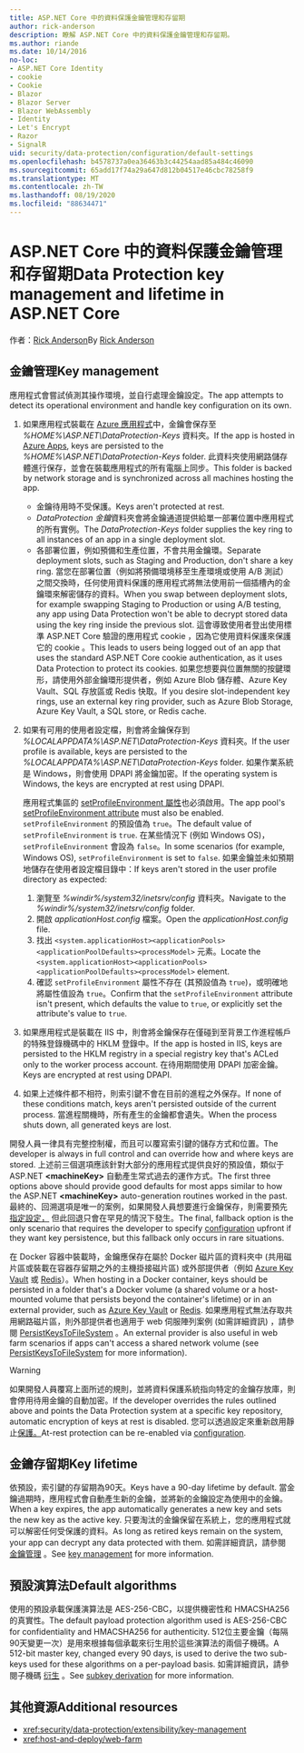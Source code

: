 ```yaml
---
title: ASP.NET Core 中的資料保護金鑰管理和存留期
author: rick-anderson
description: 瞭解 ASP.NET Core 中的資料保護金鑰管理和存留期。
ms.author: riande
ms.date: 10/14/2016
no-loc:
- ASP.NET Core Identity
- cookie
- Cookie
- Blazor
- Blazor Server
- Blazor WebAssembly
- Identity
- Let's Encrypt
- Razor
- SignalR
uid: security/data-protection/configuration/default-settings
ms.openlocfilehash: b4578737a0ea36463b3c44254aad85a484c46090
ms.sourcegitcommit: 65add17f74a29a647d812b04517e46cbc78258f9
ms.translationtype: MT
ms.contentlocale: zh-TW
ms.lasthandoff: 08/19/2020
ms.locfileid: "88634471"
---
```

# <a name="data-protection-key-management-and-lifetime-in-aspnet-core"></a><span data-ttu-id="9a6de-103">ASP.NET Core 中的資料保護金鑰管理和存留期</span><span class="sxs-lookup"><span data-stu-id="9a6de-103">Data Protection key management and lifetime in ASP.NET Core</span></span>

<span data-ttu-id="9a6de-104">作者：[Rick Anderson](https://twitter.com/RickAndMSFT)</span><span class="sxs-lookup"><span data-stu-id="9a6de-104">By [Rick Anderson](https://twitter.com/RickAndMSFT)</span></span>

## <a name="key-management"></a><span data-ttu-id="9a6de-105">金鑰管理</span><span class="sxs-lookup"><span data-stu-id="9a6de-105">Key management</span></span>

<span data-ttu-id="9a6de-106">應用程式會嘗試偵測其操作環境，並自行處理金鑰設定。</span><span class="sxs-lookup"><span data-stu-id="9a6de-106">The app attempts to detect its operational environment and handle key configuration on its own.</span></span>

1. <span data-ttu-id="9a6de-107">如果應用程式裝載在 [Azure 應用程式](https://azure.microsoft.com/services/app-service/)中，金鑰會保存至 *%HOME%\ASP.NET\DataProtection-Keys* 資料夾。</span><span class="sxs-lookup"><span data-stu-id="9a6de-107">If the app is hosted in [Azure Apps](https://azure.microsoft.com/services/app-service/), keys are persisted to the *%HOME%\ASP.NET\DataProtection-Keys* folder.</span></span> <span data-ttu-id="9a6de-108">此資料夾使用網路儲存體進行保存，並會在裝載應用程式的所有電腦上同步。</span><span class="sxs-lookup"><span data-stu-id="9a6de-108">This folder is backed by network storage and is synchronized across all machines hosting the app.</span></span>
   * <span data-ttu-id="9a6de-109">金鑰待用時不受保護。</span><span class="sxs-lookup"><span data-stu-id="9a6de-109">Keys aren't protected at rest.</span></span>
   * <span data-ttu-id="9a6de-110">*DataProtection 金鑰*資料夾會將金鑰通道提供給單一部署位置中應用程式的所有實例。</span><span class="sxs-lookup"><span data-stu-id="9a6de-110">The *DataProtection-Keys* folder supplies the key ring to all instances of an app in a single deployment slot.</span></span>
   * <span data-ttu-id="9a6de-111">各部署位置，例如預備和生產位置，不會共用金鑰環。</span><span class="sxs-lookup"><span data-stu-id="9a6de-111">Separate deployment slots, such as Staging and Production, don't share a key ring.</span></span> <span data-ttu-id="9a6de-112">當您在部署位置（例如將預備環境移至生產環境或使用 A/B 測試）之間交換時，任何使用資料保護的應用程式將無法使用前一個插槽內的金鑰環來解密儲存的資料。</span><span class="sxs-lookup"><span data-stu-id="9a6de-112">When you swap between deployment slots, for example swapping Staging to Production or using A/B testing, any app using Data Protection won't be able to decrypt stored data using the key ring inside the previous slot.</span></span> <span data-ttu-id="9a6de-113">這會導致使用者登出使用標準 ASP.NET Core 驗證的應用程式 cookie ，因為它使用資料保護來保護它的 cookie 。</span><span class="sxs-lookup"><span data-stu-id="9a6de-113">This leads to users being logged out of an app that uses the standard ASP.NET Core cookie authentication, as it uses Data Protection to protect its cookies.</span></span> <span data-ttu-id="9a6de-114">如果您想要與位置無關的按鍵環形，請使用外部金鑰環形提供者，例如 Azure Blob 儲存體、Azure Key Vault、SQL 存放區或 Redis 快取。</span><span class="sxs-lookup"><span data-stu-id="9a6de-114">If you desire slot-independent key rings, use an external key ring provider, such as Azure Blob Storage, Azure Key Vault, a SQL store, or Redis cache.</span></span>

1. <span data-ttu-id="9a6de-115">如果有可用的使用者設定檔，則會將金鑰保存到 *%LOCALAPPDATA%\ASP.NET\DataProtection-Keys* 資料夾。</span><span class="sxs-lookup"><span data-stu-id="9a6de-115">If the user profile is available, keys are persisted to the *%LOCALAPPDATA%\ASP.NET\DataProtection-Keys* folder.</span></span> <span data-ttu-id="9a6de-116">如果作業系統是 Windows，則會使用 DPAPI 將金鑰加密。</span><span class="sxs-lookup"><span data-stu-id="9a6de-116">If the operating system is Windows, the keys are encrypted at rest using DPAPI.</span></span>

   <span data-ttu-id="9a6de-117">應用程式集區的 [setProfileEnvironment 屬性](/iis/configuration/system.applicationhost/applicationpools/add/processmodel#configuration)也必須啟用。</span><span class="sxs-lookup"><span data-stu-id="9a6de-117">The app pool's [setProfileEnvironment attribute](/iis/configuration/system.applicationhost/applicationpools/add/processmodel#configuration) must also be enabled.</span></span> <span data-ttu-id="9a6de-118">`setProfileEnvironment` 的預設值為 `true`。</span><span class="sxs-lookup"><span data-stu-id="9a6de-118">The default value of `setProfileEnvironment` is `true`.</span></span> <span data-ttu-id="9a6de-119">在某些情況下 (例如 Windows OS)，`setProfileEnvironment` 會設為 `false`。</span><span class="sxs-lookup"><span data-stu-id="9a6de-119">In some scenarios (for example, Windows OS), `setProfileEnvironment` is set to `false`.</span></span> <span data-ttu-id="9a6de-120">如果金鑰並未如預期地儲存在使用者設定檔目錄中：</span><span class="sxs-lookup"><span data-stu-id="9a6de-120">If keys aren't stored in the user profile directory as expected:</span></span>

   1. <span data-ttu-id="9a6de-121">瀏覽至 *%windir%/system32/inetsrv/config* 資料夾。</span><span class="sxs-lookup"><span data-stu-id="9a6de-121">Navigate to the *%windir%/system32/inetsrv/config* folder.</span></span>
   1. <span data-ttu-id="9a6de-122">開啟 *applicationHost.config* 檔案。</span><span class="sxs-lookup"><span data-stu-id="9a6de-122">Open the *applicationHost.config* file.</span></span>
   1. <span data-ttu-id="9a6de-123">找出 `<system.applicationHost><applicationPools><applicationPoolDefaults><processModel>` 元素。</span><span class="sxs-lookup"><span data-stu-id="9a6de-123">Locate the `<system.applicationHost><applicationPools><applicationPoolDefaults><processModel>` element.</span></span>
   1. <span data-ttu-id="9a6de-124">確認 `setProfileEnvironment` 屬性不存在 (其預設值為 `true`)，或明確地將屬性值設為 `true`。</span><span class="sxs-lookup"><span data-stu-id="9a6de-124">Confirm that the `setProfileEnvironment` attribute isn't present, which defaults the value to `true`, or explicitly set the attribute's value to `true`.</span></span>

1. <span data-ttu-id="9a6de-125">如果應用程式是裝載在 IIS 中，則會將金鑰保存在僅碰到至背景工作進程帳戶的特殊登錄機碼中的 HKLM 登錄中。</span><span class="sxs-lookup"><span data-stu-id="9a6de-125">If the app is hosted in IIS, keys are persisted to the HKLM registry in a special registry key that's ACLed only to the worker process account.</span></span> <span data-ttu-id="9a6de-126">在待用期間使用 DPAPI 加密金鑰。</span><span class="sxs-lookup"><span data-stu-id="9a6de-126">Keys are encrypted at rest using DPAPI.</span></span>

1. <span data-ttu-id="9a6de-127">如果上述條件都不相符，則索引鍵不會在目前的進程之外保存。</span><span class="sxs-lookup"><span data-stu-id="9a6de-127">If none of these conditions match, keys aren't persisted outside of the current process.</span></span> <span data-ttu-id="9a6de-128">當進程關機時，所有產生的金鑰都會遺失。</span><span class="sxs-lookup"><span data-stu-id="9a6de-128">When the process shuts down, all generated keys are lost.</span></span>

<span data-ttu-id="9a6de-129">開發人員一律具有完整控制權，而且可以覆寫索引鍵的儲存方式和位置。</span><span class="sxs-lookup"><span data-stu-id="9a6de-129">The developer is always in full control and can override how and where keys are stored.</span></span> <span data-ttu-id="9a6de-130">上述前三個選項應該針對大部分的應用程式提供良好的預設值，類似于 ASP.NET **\<machineKey>** 自動產生常式過去的運作方式。</span><span class="sxs-lookup"><span data-stu-id="9a6de-130">The first three options above should provide good defaults for most apps similar to how the ASP.NET **\<machineKey>** auto-generation routines worked in the past.</span></span> <span data-ttu-id="9a6de-131">最終的、回溯選項是唯一的案例，如果開發人員想要進行金鑰保存，則需要預先 [指定設定，](xref:security/data-protection/configuration/overview) 但此回退只會在罕見的情況下發生。</span><span class="sxs-lookup"><span data-stu-id="9a6de-131">The final, fallback option is the only scenario that requires the developer to specify [configuration](xref:security/data-protection/configuration/overview) upfront if they want key persistence, but this fallback only occurs in rare situations.</span></span>

<span data-ttu-id="9a6de-132">在 Docker 容器中裝載時，金鑰應保存在屬於 Docker 磁片區的資料夾中 (共用磁片區或裝載在容器存留期之外的主機掛接磁片區) 或外部提供者（例如 [Azure Key Vault](https://azure.microsoft.com/services/key-vault/) 或 [Redis](https://redis.io/)）。</span><span class="sxs-lookup"><span data-stu-id="9a6de-132">When hosting in a Docker container, keys should be persisted in a folder that's a Docker volume (a shared volume or a host-mounted volume that persists beyond the container's lifetime) or in an external provider, such as [Azure Key Vault](https://azure.microsoft.com/services/key-vault/) or [Redis](https://redis.io/).</span></span> <span data-ttu-id="9a6de-133">如果應用程式無法存取共用網路磁片區，則外部提供者也適用于 web 伺服陣列案例 (如需詳細資訊) ，請參閱 [PersistKeysToFileSystem](xref:security/data-protection/configuration/overview#persistkeystofilesystem) 。</span><span class="sxs-lookup"><span data-stu-id="9a6de-133">An external provider is also useful in web farm scenarios if apps can't access a shared network volume (see [PersistKeysToFileSystem](xref:security/data-protection/configuration/overview#persistkeystofilesystem) for more information).</span></span>

> [!WARNING]
> <span data-ttu-id="9a6de-134">如果開發人員覆寫上面所述的規則，並將資料保護系統指向特定的金鑰存放庫，則會停用待用金鑰的自動加密。</span><span class="sxs-lookup"><span data-stu-id="9a6de-134">If the developer overrides the rules outlined above and points the Data Protection system at a specific key repository, automatic encryption of keys at rest is disabled.</span></span> <span data-ttu-id="9a6de-135">您可以透過設定來重新啟用靜止[保護。](xref:security/data-protection/configuration/overview)</span><span class="sxs-lookup"><span data-stu-id="9a6de-135">At-rest protection can be re-enabled via [configuration](xref:security/data-protection/configuration/overview).</span></span>

## <a name="key-lifetime"></a><span data-ttu-id="9a6de-136">金鑰存留期</span><span class="sxs-lookup"><span data-stu-id="9a6de-136">Key lifetime</span></span>

<span data-ttu-id="9a6de-137">依預設，索引鍵的存留期為90天。</span><span class="sxs-lookup"><span data-stu-id="9a6de-137">Keys have a 90-day lifetime by default.</span></span> <span data-ttu-id="9a6de-138">當金鑰過期時，應用程式會自動產生新的金鑰，並將新的金鑰設定為使用中的金鑰。</span><span class="sxs-lookup"><span data-stu-id="9a6de-138">When a key expires, the app automatically generates a new key and sets the new key as the active key.</span></span> <span data-ttu-id="9a6de-139">只要淘汰的金鑰保留在系統上，您的應用程式就可以解密任何受保護的資料。</span><span class="sxs-lookup"><span data-stu-id="9a6de-139">As long as retired keys remain on the system, your app can decrypt any data protected with them.</span></span> <span data-ttu-id="9a6de-140">如需詳細資訊，請參閱 [金鑰管理](xref:security/data-protection/implementation/key-management#key-expiration-and-rolling) 。</span><span class="sxs-lookup"><span data-stu-id="9a6de-140">See [key management](xref:security/data-protection/implementation/key-management#key-expiration-and-rolling) for more information.</span></span>

## <a name="default-algorithms"></a><span data-ttu-id="9a6de-141">預設演算法</span><span class="sxs-lookup"><span data-stu-id="9a6de-141">Default algorithms</span></span>

<span data-ttu-id="9a6de-142">使用的預設承載保護演算法是 AES-256-CBC，以提供機密性和 HMACSHA256 的真實性。</span><span class="sxs-lookup"><span data-stu-id="9a6de-142">The default payload protection algorithm used is AES-256-CBC for confidentiality and HMACSHA256 for authenticity.</span></span> <span data-ttu-id="9a6de-143">512位主要金鑰（每隔90天變更一次）是用來根據每個承載來衍生用於這些演算法的兩個子機碼。</span><span class="sxs-lookup"><span data-stu-id="9a6de-143">A 512-bit master key, changed every 90 days, is used to derive the two sub-keys used for these algorithms on a per-payload basis.</span></span> <span data-ttu-id="9a6de-144">如需詳細資訊，請參閱子機碼 [衍生](xref:security/data-protection/implementation/subkeyderivation#additional-authenticated-data-and-subkey-derivation) 。</span><span class="sxs-lookup"><span data-stu-id="9a6de-144">See [subkey derivation](xref:security/data-protection/implementation/subkeyderivation#additional-authenticated-data-and-subkey-derivation) for more information.</span></span>

## <a name="additional-resources"></a><span data-ttu-id="9a6de-145">其他資源</span><span class="sxs-lookup"><span data-stu-id="9a6de-145">Additional resources</span></span>

* <xref:security/data-protection/extensibility/key-management>
* <xref:host-and-deploy/web-farm>
